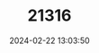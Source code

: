 ---
title: "21316"
category: "Tadarida fulminans"
draft: false
date: 2024-02-22 13:03:50
languages:
  English: ["Large Free-tailed Bat", "Large Guano Bat", "Lightning Guano Bat", "Madagascan Large Free-tailed Bat", "Malagasy Free-tailed Bat"]
---